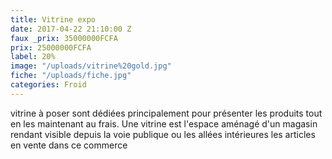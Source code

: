 ```yaml
---
title: Vitrine expo
date: 2017-04-22 21:10:00 Z
faux _prix: 35000000FCFA
prix: 25000000FCFA
label: 20%
image: "/uploads/vitrine%20gold.jpg"
fiche: "/uploads/fiche.jpg"
categories: Froid
---
```


vitrine  à poser sont dédiées principalement pour présenter les produits tout en les maintenant au frais. Une vitrine est l'espace aménagé d'un magasin rendant visible depuis la voie publique ou les allées intérieures les articles en vente dans ce commerce